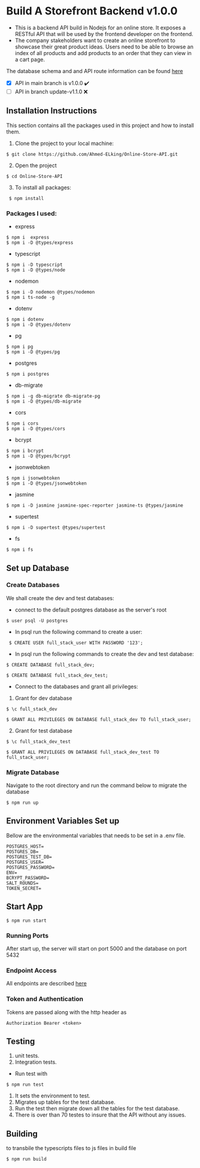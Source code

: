 # Build A Storefront Backend v1.0.0

- This is a backend API build in Nodejs for an online store. It exposes a RESTful API that will be used by the frontend developer on the frontend.
- The company stakeholders want to create an online storefront to showcase their great product ideas. Users need to be able to browse an index of all products and add products to an order that they can view in a cart page.

The database schema and and API route information can be found  [here](REQUIREMENTS.md)

- [x] API in main branch is v1.0.0 :heavy_check_mark:
- [ ] API in branch update-v1.1.0 :x:

## Installation Instructions
This section contains all the packages used in this project and how to install them.

1. Clone the project to your local machine:

```
$ git clone https://github.com/Ahmed-ELking/Online-Store-API.git
```
2. Open the project

```
$ cd Online-Store-API
```
3. To install all packages:
```
 $ npm install
```
### Packages I used: 


* express

```
$ npm i  express 
$ npm i -D @types/express

```

* typescript

```
$ npm i -D typescript
$ npm i -D @types/node

```

* nodemon

```
$ npm i -D nodemon @types/nodemon
$ npm i ts-node -g
```

* dotenv
```
$ npm i dotenv
$ npm i -D @types/dotenv
```

* pg
``` 
$ npm i pg
$ npm i -D @types/pg
```

* postgres
```
$ npm i postgres
```
* db-migrate
```
$ npm i -g db-migrate db-migrate-pg
$ npm i -D @types/db-migrate
```

* cors
```
$ npm i cors
$ npm i -D @types/cors
```

* bcrypt
```
$ npm i bcrypt 
$ npm i -D @types/bcrypt
```

* jsonwebtoken
```
$ npm i jsonwebtoken 
$ npm i -D @types/jsonwebtoken
```

* jasmine
```
$ npm i -D jasmine jasmine-spec-reporter jasmine-ts @types/jasmine
```

* supertest
```
$ npm i -D supertest @types/supertest
```

* fs
```
$ npm i fs
```
## Set up Database

### Create Databases

We shall create the dev and test databases:

- connect to the default postgres database as the server's root 
```
$ user psql -U postgres
```
- In psql run the following command to create a user:
```
 $ CREATE USER full_stack_user WITH PASSWORD '123';
```

- In psql run the following commands to create the dev and test database: 
```
$ CREATE DATABASE full_stack_dev;

$ CREATE DATABASE full_stack_dev_test;
```
- Connect to the databases and grant all privileges: 

1. Grant for dev database

```
$ \c full_stack_dev

$ GRANT ALL PRIVILEGES ON DATABASE full_stack_dev TO full_stack_user;
```
2. Grant for test database
```
$ \c full_stack_dev_test

$ GRANT ALL PRIVILEGES ON DATABASE full_stack_dev_test TO full_stack_user;
```
### Migrate Database

Navigate to the root directory and run the command below to migrate the database

```
$ npm run up
```

## Environment Variables Set up 

Bellow are the environmental variables that needs to be set in a .env file.

```
POSTGRES_HOST=
POSTGRES_DB=
POSTGRES_TEST_DB=
POSTGRES_USER=
POSTGRES_PASSWORD=
ENV=
BCRYPT_PASSWORD=
SALT_ROUNDS=
TOKEN_SECRET=
```
## Start App

```
$ npm run start
```
 ### Running Ports

After start up, the server will start on port 5000 and the database on port 5432

### Endpoint Access

All endpoints are described [here](REQUIREMENTS.md)

### Token and Authentication

Tokens are passed along with the http header as

```
Authorization Bearer <token>
```
## Testing

1. unit tests.
2. Integration tests.

* Run test with
```
$ npm run test
```
1. It sets the environment to test. 
2. Migrates up tables for the test database.
3. Run the test then migrate down all the tables for the test database.
4. There is over than 70 testes to insure that the API without any issues.

## Building

to transbile the typescripts files to js files in build file

```
$ npm run build
```

